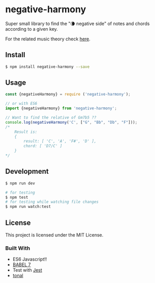 # negative-harmony

Super small library to find the "&#127768; negative side" of notes and chords according to a given key. 

For the related music theory check [here](https://www.youtube.com/watch?v=qHH8siNm3ts). 

## Install
```bash
$ npm install negative-harmony --save
```

## Usage
```javascript
const {negativeHarmony} = require ('negative-harmony');

// or with ES6
import {negativeHarmony} from 'negative-harmony';

// Want to find the relative of Gm7b5 ??
console.log(negativeHarmony('C', ["G", "Bb", "Db", "F"]));
/* 
    Result is:
    {
        result: [ 'C', 'A', 'F#', 'D' ],
        chord: [ 'D7/C' ] 
    }
*/
```

## Development
```bash
$ npm run dev

# for testing
$ npm test
# for testing while watching file changes
$ npm run watch:test

```

## License
This project is licensed under the MIT License.

### Built With
- ES6 Javascript!!
- [BABEL 7](https://babeljs.io/docs/en/usage)
- Test with [Jest](https://jestjs.io/)
- [tonal](https://github.com/danigb/tonal)

